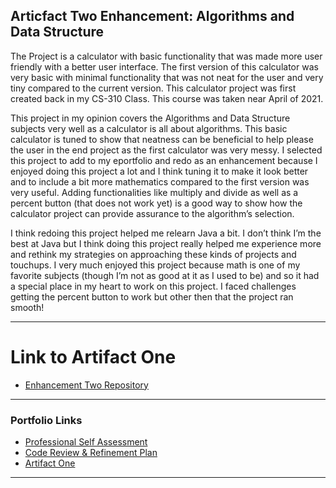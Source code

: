## Articfact Two Enhancement: Algorithms and Data Structure

The Project is a calculator with basic functionality that was made more user friendly with a better user interface. The first version of this calculator was very basic with minimal functionality that was not neat for the user and very tiny compared to the current version. This calculator project was first created back in my CS-310 Class. This course was taken near April of 2021. 

This project in my opinion covers the Algorithms and Data Structure subjects very well as a calculator is all about algorithms. This basic calculator is tuned to show that neatness can be beneficial to help please the user in the end project as the first calculator was very messy. I selected this project to add to my eportfolio and redo as an enhancement because I enjoyed doing this project a lot and I think tuning it to make it look better and to include a bit more mathematics compared to the first version was very useful. Adding functionalities like multiply and divide as well as a percent button (that does not work yet) is a good way to show how the calculator project can provide assurance to the algorithm’s selection. 

I think redoing this project helped me relearn Java a bit. I don’t think I’m the best at Java but I think doing this project really helped me experience more and rethink my strategies on approaching these kinds of projects and touchups. I very much enjoyed this project because math is one of my favorite subjects (though I’m not as good at it as I used to be) and so it had a special place in my heart to work on this project. I faced challenges getting the percent button to work but other then that the project ran smooth!

---
# Link to Artifact One
- [Enhancement Two Repository](https://github.com/Rcvs97/calculator)

---
### Portfolio Links

- [Professional Self Assessment](https://rcvs97.github.io/robertchandler.github.io/)
- [Code Review & Refinement Plan](https://rcvs97.github.io/robertchandler.github.io/RefineandReview)
- [Artifact One](https://rcvs97.github.io/robertchandler.github.io/ArtifactOne)

---
